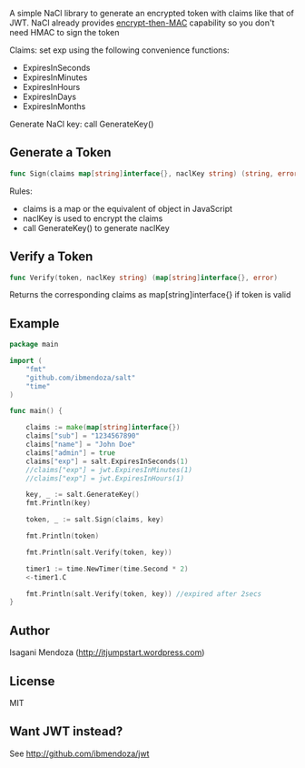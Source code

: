 A simple NaCl library to generate an encrypted token with claims like that of JWT. NaCl already provides 
[encrypt-then-MAC](https://www.daemonology.net/blog/2009-06-24-encrypt-then-mac.html) capability so you don't need HMAC to sign the token

Claims: set exp using the following convenience functions:

- ExpiresInSeconds
- ExpiresInMinutes
- ExpiresInHours
- ExpiresInDays
- ExpiresInMonths

Generate NaCl key: call GenerateKey()

Generate a Token
----------------

```go
func Sign(claims map[string]interface{}, naclKey string) (string, error)
```

Rules: 

- claims is a map or the equivalent of object in JavaScript
- naclKey is used to encrypt the claims
- call GenerateKey() to generate naclKey

Verify a Token
--------------

```go
func Verify(token, naclKey string) (map[string]interface{}, error)
```

Returns the corresponding claims as map[string]interface{} if token is valid


Example
-------

```go
package main

import (
	"fmt"
	"github.com/ibmendoza/salt"
	"time"
)

func main() {

	claims := make(map[string]interface{})
	claims["sub"] = "1234567890"
	claims["name"] = "John Doe"
	claims["admin"] = true
	claims["exp"] = salt.ExpiresInSeconds(1)
	//claims["exp"] = jwt.ExpiresInMinutes(1)
	//claims["exp"] = jwt.ExpiresInHours(1)

	key, _ := salt.GenerateKey()
	fmt.Println(key)

	token, _ := salt.Sign(claims, key)

	fmt.Println(token)

	fmt.Println(salt.Verify(token, key))

	timer1 := time.NewTimer(time.Second * 2) 
	<-timer1.C

	fmt.Println(salt.Verify(token, key)) //expired after 2secs
}
```

Author
-----

Isagani Mendoza (http://itjumpstart.wordpress.com)

License
-------

MIT

Want JWT instead?
--------------------------------

See http://github.com/ibmendoza/jwt
